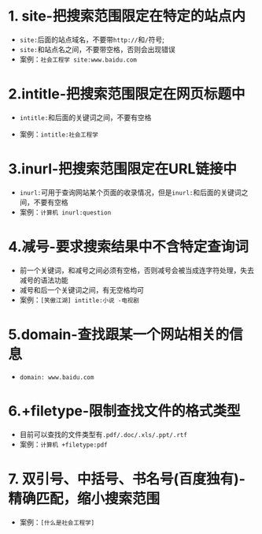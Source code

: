 # 1. site-把搜索范围限定在特定的站点内
* ```site:```后面的站点域名，不要带```http://```和```/```符号;
* ```site:```和站点名之间，不要带空格，否则会出现错误
* 案例：```社会工程学 site:www.baidu.com```

# 2.intitle-把搜索范围限定在网页标题中
* ```intitle:```和后面的关键词之间，不要有空格

* 案例：```intitle:社会工程学```

# 3.inurl-把搜索范围限定在URL链接中
* ```inurl:```可用于查询网站某个页面的收录情况，但是```inurl:```和后面的关键词之间，不要有空格
* 案例：```计算机 inurl:question```

# 4.减号-要求搜索结果中不含特定查询词
* 前一个关键词，和减号之间必须有空格，否则减号会被当成连字符处理，失去减号的语法功能
* 减号和后一个关键词之间，有无空格均可
* 案例：```[笑傲江湖] intitle:小说 -电视剧```

# 5.domain-查找跟某一个网站相关的信息
* ```domain: www.baidu.com```

# 6.+filetype-限制查找文件的格式类型
* 目前可以查找的文件类型有```.pdf/.doc/.xls/.ppt/.rtf```
* 案例：```计算机 +filetype:pdf```

# 7. 双引号、中括号、书名号(百度独有)-精确匹配，缩小搜索范围
* 案例：```[什么是社会工程学]```